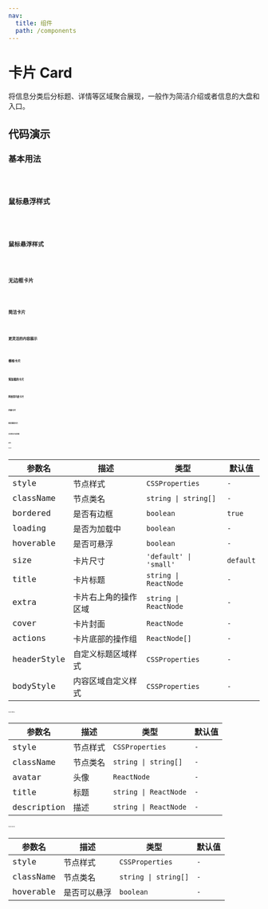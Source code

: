 ```yaml
---
nav:
  title: 组件
  path: /components
---
```


# 卡片 Card

将信息分类后分标题、详情等区域聚合展现，一般作为简洁介绍或者信息的大盘和入口。

## 代码演示

### 基本用法

<code src="./__demo__/basic.demo.tsx" />

### 鼠标悬浮样式

<code src="./__demo__/hoverable.demo.tsx" />

### 鼠标悬浮样式

<code src="./__demo__/hoverable.demo.tsx" />

### 无边框卡片

<code src="./__demo__/no-border.demo.tsx" />

### 简洁卡片

<code src="./__demo__/only-content.demo.tsx" />

### 更灵活的内容展示

<code src="./__demo__/meta.demo.tsx" />

### 栅格卡片

<code src="./__demo__/with-row.demo.tsx" />

### 预加载的卡片

<code src="./__demo__/with-skeleton.demo.tsx" />

### 网络型内嵌卡片

<code src="./__demo__/card-grid.demo.tsx" />

### 内部卡片

<code src="./__demo__/inner-card.demo.tsx" />

### 带页签的卡片

<code src="./__demo__/with-tab.demo.tsx" />

### 支持更多内容配置

<code src="./__demo__/with-actions.demo.tsx" />

## API

### Card

|参数名|描述|类型|默认值|
|---|---|---|---|
|style|节点样式|`CSSProperties`|`-`|
|className|节点类名|`string \| string[]`|`-`|
|bordered|是否有边框|`boolean`|`true`|
|loading|是否为加载中|`boolean`|`-`|
|hoverable|是否可悬浮|`boolean`|`-`|
|size|卡片尺寸|`'default' \| 'small'`|`default`|
|title|卡片标题|`string \| ReactNode`|`-`|
|extra|卡片右上角的操作区域|`string \| ReactNode`|`-`|
|cover|卡片封面|`ReactNode`|`-`|
|actions|卡片底部的操作组|`ReactNode[]`|`-`|
|headerStyle|自定义标题区域样式|`CSSProperties`|`-`|
|bodyStyle|内容区域自定义样式|`CSSProperties`|`-`|

### Card.Meta

|参数名|描述|类型|默认值|
|---|---|---|---|
|style|节点样式|`CSSProperties`|`-`|
|className|节点类名|`string \| string[]`|`-`|
|avatar|头像|`ReactNode`|`-`|
|title|标题|`string \| ReactNode`|`-`|
|description|描述|`string \| ReactNode`|`-`|

### Card.Grid

|参数名|描述|类型|默认值|
|---|---|---|---|
|style|节点样式|`CSSProperties`|`-`|
|className|节点类名|`string \| string[]`|`-`|
|hoverable|是否可以悬浮|`boolean`|`-`|
